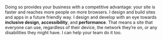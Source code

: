 Doing so provides your business with a competitive advantage: your site is faster and reaches more people on more browsers. I design and build sites and apps in a future friendly way. I design and develop with an eye towards **inclusive design**, **accessibility**, and **performance**. That means a site that everyone can use, regardless of their device, the network they’re on, or any disabilities they might have. I can help your team do it too.
